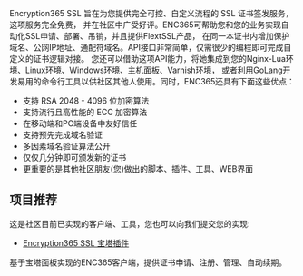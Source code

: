 Encryption365 SSL 旨在为您提供完全可控、自定义流程的 SSL 证书签发服务，这项服务完全免费，
并在社区中广受好评。ENC365可帮助您和您的业务实现自动化SSL申请、部署、吊销，并且提供FlextSSL产品，
在同一本证书内增加保护域名、公网IP地址、通配符域名。API接口非常简单，仅需很少的编程即可完成自定义的证书逻辑对接。
您还可以借助这项API能力，将她集成到您的Nginx-Lua环境、Linux环境、Windows环境、主机面板、Varnish环境，
或者利用GoLang开发易用的命令行工具以供社区其他人使用。同时，ENC365还具有下面这些优点：


- 支持 RSA 2048 - 4096 位加密算法
- 支持流行且高性能的 ECC 加密算法
- 在移动端和PC端设备中友好信任
- 支持预先完成域名验证
- 多因素域名验证算法公开
- 仅仅几分钟即可颁发新的证书
- 更重要的是其他社区朋友(您)做出的脚本、插件、工具、WEB界面


## 项目推荐
这是社区目前已实现的客户端、工具，您也可以向我们提交您的实现:
- [Encryption365 SSL 宝塔插件](https://github.com/trustoceanltd/Encryption365_Baota)

基于宝塔面板实现的ENC365客户端，提供证书申请、注册、管理、自动续期。
